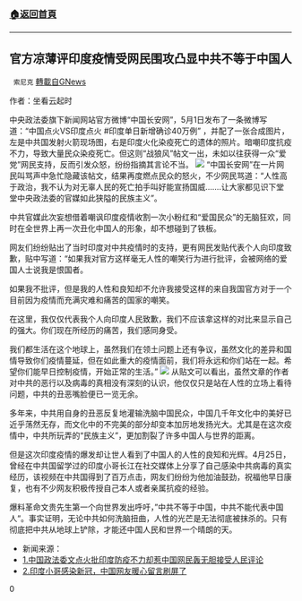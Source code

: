 ###  [:house:返回首頁](https://github.com/ourhimalayas/txt)
---

## 官方凉薄评印度疫情受网民围攻凸显中共不等于中国人
` 索尼克` [轉載自GNews](https://gnews.org/zh-hans/1161829/)

作者：坐看云起时

中央政法委旗下新闻网站官方微博“中国长安网”，5月1日发布了一条微博写道：“中国点火VS印度点火 #印度单日新增确诊40万例” ，并配了一张合成图片，左是中共国发射火箭现场图，右是印度火化染疫死亡的遗体的照片。暗嘲印度抗疫不力，导致大量民众染疫死亡。但这则“战狼风”帖文一出，未如以往获得一众“爱党”网民支持，反而引发众怒，纷纷指摘其言论不当。
![]()![](https://gnews-media-offload.s3.amazonaws.com/wp-content/uploads/2021/05/01165729/%E5%9B%BE%E7%89%871-3.png)
“中国长安网”在一片网民叫骂声中急忙隐藏该帖文，结果再度燃点民众的怒火，不少网民骂道：“人性高于政治，我不认为对无辜人民的死亡拍手叫好能宣扬国威…….让大家都见识下堂堂中央政法委的官媒如此狭隘的民族主义”。

中共官媒此次妄想借着嘲讽印度疫情收割一次小粉红和“爱国民众”的无脑狂欢，同时在全世界上再一次丑化中国人的形象，却不想碰到了铁板。

网友们纷纷贴出了当时印度对中共疫情时的支持，更有网民发贴代表个人向印度致歉，贴中写道：“如果我对官方这样毫无人性的嘲笑行为进行批评，会被网络的爱国人士说我是恨国者。

如果我不批评，但是我的人性和良知却不允许我接受这样的来自我国官方对于一个目前因为疫情而充满灾难和痛苦的国家的嘲笑。

在这里，我仅仅代表我个人向印度人民致歉，我们不应该拿这样的对比来显示自己的强大。你们现在所经历的痛苦，我们感同身受。

我们都生活在这个地球上，虽然我们在领土问题上还有争议，虽然文化的差异和国情导致你们疫情蔓延，但在如此重大的疫情面前，我们将永远和你们站在一起。希望你们能早日控制疫情，开始正常的生活。”
![]()![](https://gnews-media-offload.s3.amazonaws.com/wp-content/uploads/2021/05/01170306/%E5%9B%BE%E7%89%871-4.png)
从贴文可以看出，虽然文章的作者对中共的恶行以及病毒的真相没有深刻的认识，他仅仅只是站在人性的立场上看待问题，中共的丑恶嘴脸便已一览无余。

多年来，中共用自身的丑恶反复地灌输洗脑中国民众，中国几千年文化中的美好已近乎荡然无存，而文化中的不完美的部分却变本加厉地发扬光大。尤其是在这次疫情中，中共所玩弄的“民族主义”，更加割裂了许多中国人与世界的距离。

但是这次印度疫情的爆发却让世人看到了中国人的人性的良知和光辉。4月25日，曾经在中共国留学过的印度小哥长江在社交媒体上分享了自己感染中共病毒的真实经历，该视频在中共国得到了百万点击，网友们纷纷为他加油鼓劲，祝福他早日康复，也有不少网友积极传授自己本人或者亲属抗疫的经验。

爆料革命文贵先生第一个向世界发出呼吁，”中共不等于中国，中共不能代表中国人“。事实证明，无论中共如何洗脑扭曲，人性的光芒是无法彻底被抹杀的。只有彻底把中共从地球上铲除，才能还中国人民和世界一个晴朗的天。

- 新闻来源：
- [1.中国政法委文点火批印度防疫不力却惹中国网民轰无胆接受人民评论](https://www.rfi.fr//cn/%E4%B8%AD%E5%9B%BD/20210501-%E4%B8%AD%E5%9B%BD%E6%94%BF%E6%B3%95%E5%A7%94%E6%96%87%E7%82%B9%E7%81%AB%E6%89%B9%E5%8D%B0%E5%BA%A6%E9%98%B2%E7%96%AB%E4%B8%8D%E5%8A%9B%E5%8D%B4%E6%83%B9%E4%B8%AD%E5%9B%BD%E7%BD%91%E6%B0%91%E8%BD%B0%E6%97%A0%E8%83%86%E6%8E%A5%E5%8F%97%E4%BA%BA%E6%B0%91%E8%AF%84%E8%AE%BA)
- [2.印度小哥感染新冠，中国网友暖心留言刷屏了](https://www.163.com/dy/article/G8RMUNQT05346RC6.html)




0
